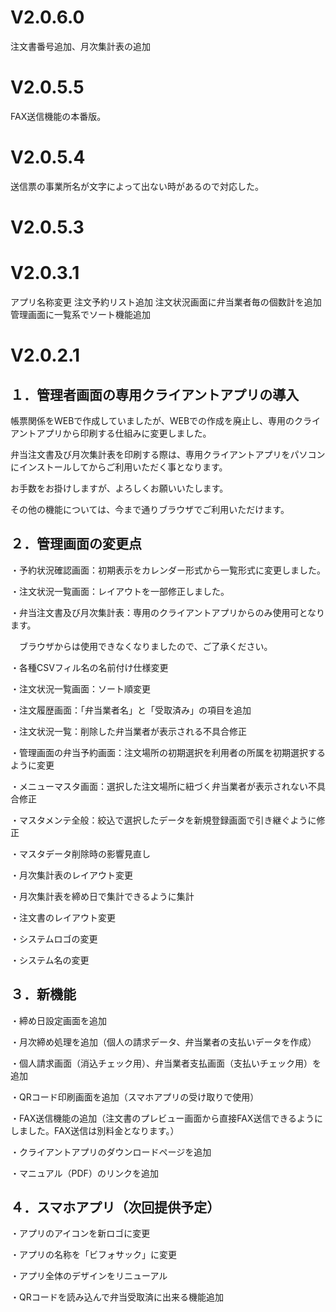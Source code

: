 # V2.0.6.0

注文書番号追加、月次集計表の追加

# V2.0.5.5

FAX送信機能の本番版。

# V2.0.5.4

送信票の事業所名が文字によって出ない時があるので対応した。

# V2.0.5.3

# V2.0.3.1

アプリ名称変更
注文予約リスト追加
注文状況画面に弁当業者毎の個数計を追加
管理画面に一覧系でソート機能追加


# V2.0.2.1

## １．管理者画面の専用クライアントアプリの導入

帳票関係をWEBで作成していましたが、WEBでの作成を廃止し、専用のクライアントアプリから印刷する仕組みに変更しました。

弁当注文書及び月次集計表を印刷する際は、専用クライアントアプリをパソコンにインストールしてからご利用いただく事となります。

お手数をお掛けしますが、よろしくお願いいたします。

その他の機能については、今まで通りブラウザでご利用いただけます。

## ２．管理画面の変更点

・予約状況確認画面：初期表示をカレンダー形式から一覧形式に変更しました。

・注文状況一覧画面：レイアウトを一部修正しました。

・弁当注文書及び月次集計表：専用のクライアントアプリからのみ使用可となります。

　ブラウザからは使用できなくなりましたので、ご了承ください。
 
・各種CSVフィル名の名前付け仕様変更

・注文状況一覧画面：ソート順変更

・注文履歴画面：「弁当業者名」と「受取済み」の項目を追加

・注文状況一覧：削除した弁当業者が表示される不具合修正

・管理画面の弁当予約画面：注文場所の初期選択を利用者の所属を初期選択するように変更

・メニューマスタ画面：選択した注文場所に紐づく弁当業者が表示されない不具合修正

・マスタメンテ全般：絞込で選択したデータを新規登録画面で引き継ぐように修正

・マスタデータ削除時の影響見直し

・月次集計表のレイアウト変更

・月次集計表を締め日で集計できるように集計

・注文書のレイアウト変更

・システムロゴの変更

・システム名の変更

## ３．新機能

・締め日設定画面を追加

・月次締め処理を追加（個人の請求データ、弁当業者の支払いデータを作成）

・個人請求画面（消込チェック用）、弁当業者支払画面（支払いチェック用）を追加

・QRコード印刷画面を追加（スマホアプリの受け取りで使用）

・FAX送信機能の追加（注文書のプレビュー画面から直接FAX送信できるようにしました。FAX送信は別料金となります。）

・クライアントアプリのダウンロードページを追加

・マニュアル（PDF）のリンクを追加

## ４．スマホアプリ（次回提供予定）

・アプリのアイコンを新ロゴに変更

・アプリの名称を「ビフォサック」に変更

・アプリ全体のデザインをリニューアル

・QRコードを読み込んで弁当受取済に出来る機能追加
